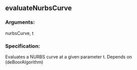 ## evaluateNurbsCurve
### Arguments: 
nurbsCurve, t
### Specification: 
Evaluates a NURBS curve at a given parameter t. Depends on (deBoorAlgorithm)
